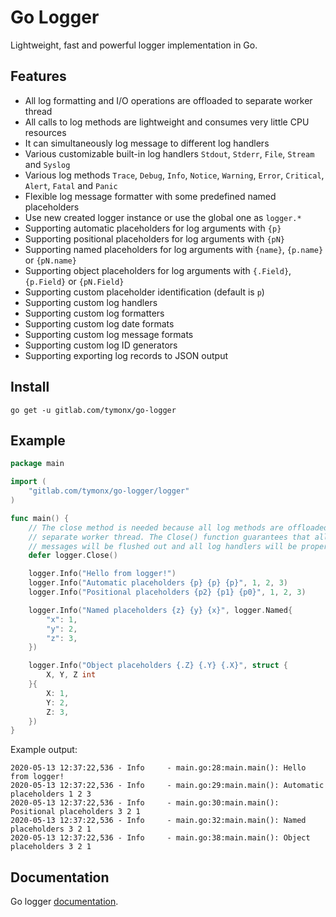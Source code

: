 # Go Logger

Lightweight, fast and powerful logger implementation in Go.

## Features

* All log formatting and I/O operations are offloaded to separate worker thread
* All calls to log methods are lightweight and consumes very little CPU resources
* It can simultaneously log message to different log handlers
* Various customizable built-in log handlers `Stdout`, `Stderr`, `File`, `Stream` and `Syslog`
* Various log methods `Trace`, `Debug`, `Info`, `Notice`, `Warning`, `Error`, `Critical`, `Alert`, `Fatal` and `Panic`
* Flexible log message formatter with some predefined named placeholders
* Use new created logger instance or use the global one as `logger.*`
* Supporting automatic placeholders for log arguments with `{p}`
* Supporting positional placeholders for log arguments with `{pN}`
* Supporting named placeholders for log arguments with `{name}`, `{p.name}` or `{pN.name}`
* Supporting object placeholders for log arguments with `{.Field}`, `{p.Field}` or `{pN.Field}`
* Supporting custom placeholder identification (default is `p`)
* Supporting custom log handlers
* Supporting custom log formatters
* Supporting custom log date formats
* Supporting custom log message formats
* Supporting custom log ID generators
* Supporting exporting log records to JSON output

## Install

```
go get -u gitlab.com/tymonx/go-logger
```

## Example

```go
package main

import (
	"gitlab.com/tymonx/go-logger/logger"
)

func main() {
	// The close method is needed because all log methods are offloaded to
	// separate worker thread. The Close() function guarantees that all log
	// messages will be flushed out and all log handlers will be properly closed
	defer logger.Close()

	logger.Info("Hello from logger!")
	logger.Info("Automatic placeholders {p} {p} {p}", 1, 2, 3)
	logger.Info("Positional placeholders {p2} {p1} {p0}", 1, 2, 3)

	logger.Info("Named placeholders {z} {y} {x}", logger.Named{
		"x": 1,
		"y": 2,
		"z": 3,
	})

	logger.Info("Object placeholders {.Z} {.Y} {.X}", struct {
		X, Y, Z int
	}{
		X: 1,
		Y: 2,
		Z: 3,
	})
}
```

Example output:

```
2020-05-13 12:37:22,536 - Info     - main.go:28:main.main(): Hello from logger!
2020-05-13 12:37:22,536 - Info     - main.go:29:main.main(): Automatic placeholders 1 2 3
2020-05-13 12:37:22,536 - Info     - main.go:30:main.main(): Positional placeholders 3 2 1
2020-05-13 12:37:22,536 - Info     - main.go:32:main.main(): Named placeholders 3 2 1
2020-05-13 12:37:22,536 - Info     - main.go:38:main.main(): Object placeholders 3 2 1
```

## Documentation

Go logger [documentation](https://tymonx.gitlab.io/go-logger/doc/pkg/gitlab.com/tymonx/go-logger/logger/).
